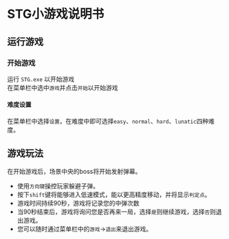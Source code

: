 STG小游戏说明书
===
## 运行游戏
### 开始游戏
  运行 `STG.exe` 以开始游戏<br>
  在菜单栏中选中`游戏`并点击`开始`以开始游戏
#### 难度设置
  在菜单栏中选择`设置`，在难度中即可选择`easy`、`normal`、`hard`、`lunatic`四种难度。
## 游戏玩法
  在开始游戏后，场景中央的boss将开始发射弹幕。<br>
  * 使用`方向键`操控玩家躲避子弹。<br>
  * 按下`shift`键将能够进入低速模式，能以更高精度移动，并将显示`判定点`。<br>
  * 游戏时间持续90秒，游戏将记录您的中弹次数<br>
  * 当90秒结束后，游戏将询问您是否再来一局，选择`是`则继续游戏，选择`否`则退出游戏。<br>
  * 您可以随时通过菜单栏中的`游戏`->`退出`来退出游戏。

